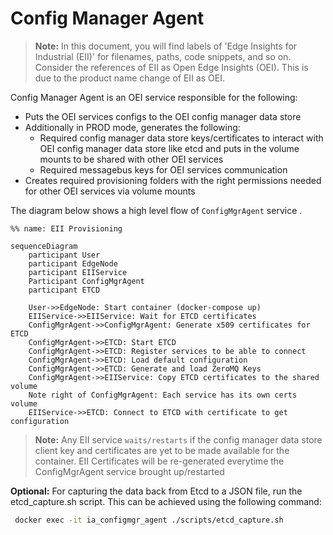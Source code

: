 # Config Manager Agent

>**Note:** In this document, you will find labels of 'Edge Insights for Industrial (EII)' for filenames, paths, code snippets, and so on. Consider the references of EII as Open Edge Insights (OEI). This is due to the product name change of EII as OEI.

Config Manager Agent is an OEI service responsible for the following:

- Puts the OEI services configs to the OEI config manager data store
- Additionally in PROD mode, generates the following:
  - Required config manager data store keys/certificates to interact with OEI config manager data store like etcd and puts in the volume mounts to be shared with
  other OEI services
  - Required messagebus keys for OEI services communication
- Creates required provisioning folders with the right permissions needed for other OEI services via volume mounts

The diagram below shows a high level flow of `ConfigMgrAgent` service .

```mermaid
%% name: EII Provisioning

sequenceDiagram
    participant User
    participant EdgeNode
    participant EIIService
    Participant ConfigMgrAgent
    participant ETCD

    User->>EdgeNode: Start container (docker-compose up)
    EIIService->>EIIService: Wait for ETCD certificates
    ConfigMgrAgent->>ConfigMgrAgent: Generate x509 certificates for ETCD
    ConfigMgrAgent->>ETCD: Start ETCD
    ConfigMgrAgent->>ETCD: Register services to be able to connect
    ConfigMgrAgent->>ETCD: Load default configuration
    ConfigMgrAgent->>ETCD: Generate and load ZeroMQ Keys
    ConfigMgrAgent->>EIIService: Copy ETCD certificates to the shared volume
    Note right of ConfigMgrAgent: Each service has its own certs volume
    EIIService->>ETCD: Connect to ETCD with certificate to get configuration
```

>**Note:**
> Any EII service `waits/restarts` if the config manager data store client key and certificates are yet to be made available for the container.
> EII Certificates will be re-generated everytime the ConfigMgrAgent service brought up/restarted

 **Optional:** For capturing the data back from Etcd to a JSON file, run the etcd_capture.sh script. This can be achieved using the following command:

```sh
 docker exec -it ia_configmgr_agent ./scripts/etcd_capture.sh
```
